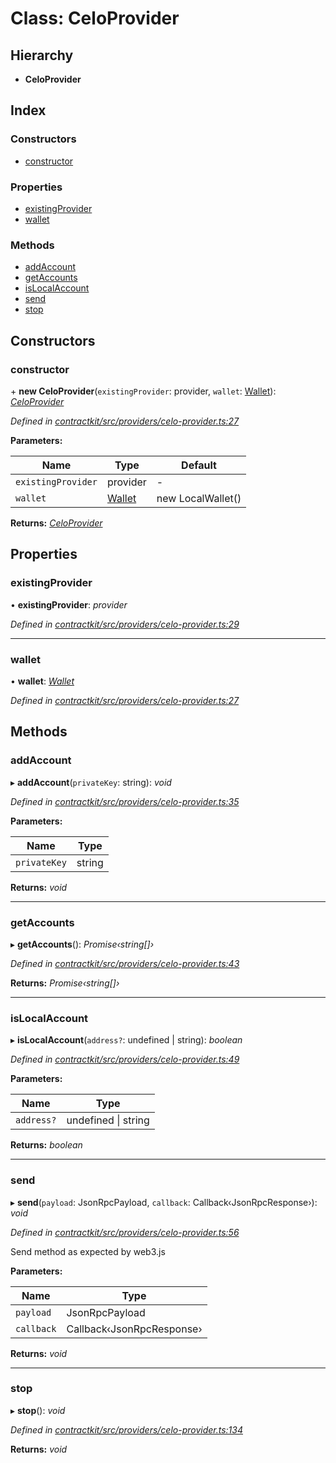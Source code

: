 # Class: CeloProvider

## Hierarchy

* **CeloProvider**

## Index

### Constructors

* [constructor](_contractkit_src_providers_celo_provider_.celoprovider.md#constructor)

### Properties

* [existingProvider](_contractkit_src_providers_celo_provider_.celoprovider.md#existingprovider)
* [wallet](_contractkit_src_providers_celo_provider_.celoprovider.md#wallet)

### Methods

* [addAccount](_contractkit_src_providers_celo_provider_.celoprovider.md#addaccount)
* [getAccounts](_contractkit_src_providers_celo_provider_.celoprovider.md#getaccounts)
* [isLocalAccount](_contractkit_src_providers_celo_provider_.celoprovider.md#islocalaccount)
* [send](_contractkit_src_providers_celo_provider_.celoprovider.md#send)
* [stop](_contractkit_src_providers_celo_provider_.celoprovider.md#stop)

## Constructors

###  constructor

\+ **new CeloProvider**(`existingProvider`: provider, `wallet`: [Wallet](../interfaces/_contractkit_src_wallets_wallet_.wallet.md)): *[CeloProvider](_contractkit_src_providers_celo_provider_.celoprovider.md)*

*Defined in [contractkit/src/providers/celo-provider.ts:27](https://github.com/celo-org/celo-monorepo/blob/master/packages/contractkit/src/providers/celo-provider.ts#L27)*

**Parameters:**

Name | Type | Default |
------ | ------ | ------ |
`existingProvider` | provider | - |
`wallet` | [Wallet](../interfaces/_contractkit_src_wallets_wallet_.wallet.md) | new LocalWallet() |

**Returns:** *[CeloProvider](_contractkit_src_providers_celo_provider_.celoprovider.md)*

## Properties

###  existingProvider

• **existingProvider**: *provider*

*Defined in [contractkit/src/providers/celo-provider.ts:29](https://github.com/celo-org/celo-monorepo/blob/master/packages/contractkit/src/providers/celo-provider.ts#L29)*

___

###  wallet

• **wallet**: *[Wallet](../interfaces/_contractkit_src_wallets_wallet_.wallet.md)*

*Defined in [contractkit/src/providers/celo-provider.ts:27](https://github.com/celo-org/celo-monorepo/blob/master/packages/contractkit/src/providers/celo-provider.ts#L27)*

## Methods

###  addAccount

▸ **addAccount**(`privateKey`: string): *void*

*Defined in [contractkit/src/providers/celo-provider.ts:35](https://github.com/celo-org/celo-monorepo/blob/master/packages/contractkit/src/providers/celo-provider.ts#L35)*

**Parameters:**

Name | Type |
------ | ------ |
`privateKey` | string |

**Returns:** *void*

___

###  getAccounts

▸ **getAccounts**(): *Promise‹string[]›*

*Defined in [contractkit/src/providers/celo-provider.ts:43](https://github.com/celo-org/celo-monorepo/blob/master/packages/contractkit/src/providers/celo-provider.ts#L43)*

**Returns:** *Promise‹string[]›*

___

###  isLocalAccount

▸ **isLocalAccount**(`address?`: undefined | string): *boolean*

*Defined in [contractkit/src/providers/celo-provider.ts:49](https://github.com/celo-org/celo-monorepo/blob/master/packages/contractkit/src/providers/celo-provider.ts#L49)*

**Parameters:**

Name | Type |
------ | ------ |
`address?` | undefined &#124; string |

**Returns:** *boolean*

___

###  send

▸ **send**(`payload`: JsonRpcPayload, `callback`: Callback‹JsonRpcResponse›): *void*

*Defined in [contractkit/src/providers/celo-provider.ts:56](https://github.com/celo-org/celo-monorepo/blob/master/packages/contractkit/src/providers/celo-provider.ts#L56)*

Send method as expected by web3.js

**Parameters:**

Name | Type |
------ | ------ |
`payload` | JsonRpcPayload |
`callback` | Callback‹JsonRpcResponse› |

**Returns:** *void*

___

###  stop

▸ **stop**(): *void*

*Defined in [contractkit/src/providers/celo-provider.ts:134](https://github.com/celo-org/celo-monorepo/blob/master/packages/contractkit/src/providers/celo-provider.ts#L134)*

**Returns:** *void*
